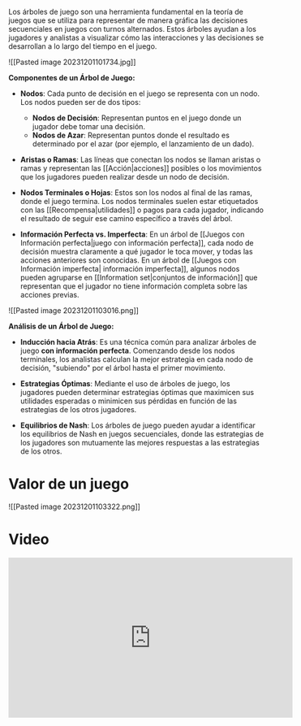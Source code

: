 Los árboles de juego son una herramienta fundamental en la teoría de juegos que se utiliza para representar de manera gráfica las decisiones secuenciales en juegos con turnos alternados. Estos árboles ayudan a los jugadores y analistas a visualizar cómo las interacciones y las decisiones se desarrollan a lo largo del tiempo en el juego.

![[Pasted image 20231201101734.jpg]]

**Componentes de un Árbol de Juego:**

- **Nodos**: Cada punto de decisión en el juego se representa con un nodo. Los nodos pueden ser de dos tipos:
    
    - **Nodos de Decisión**: Representan puntos en el juego donde un jugador debe tomar una decisión.
    - **Nodos de Azar**: Representan puntos donde el resultado es determinado por el azar (por ejemplo, el lanzamiento de un dado).
      
- **Aristas o Ramas**: Las líneas que conectan los nodos se llaman aristas o ramas y representan las [[Acción|acciones]] posibles o los movimientos que los jugadores pueden realizar desde un nodo de decisión.
    
- **Nodos Terminales o Hojas**: Estos son los nodos al final de las ramas, donde el juego termina. Los nodos terminales suelen estar etiquetados con las [[Recompensa|utilidades]] o pagos para cada jugador, indicando el resultado de seguir ese camino específico a través del árbol.
    
- **Información Perfecta vs. Imperfecta**: En un árbol de [[Juegos con Información perfecta|juego con información perfecta]], cada nodo de decisión muestra claramente a qué jugador le toca mover, y todas las acciones anteriores son conocidas. En un árbol de [[Juegos con Información imperfecta| información imperfecta]], algunos nodos pueden agruparse en [[Information set|conjuntos de información]] que representan que el jugador no tiene información completa sobre las acciones previas.


![[Pasted image 20231201103016.png]]


**Análisis de un Árbol de Juego:**

- **Inducción hacia Atrás**: Es una técnica común para analizar árboles de juego **con información perfecta**. Comenzando desde los nodos terminales, los analistas calculan la mejor estrategia en cada nodo de decisión, "subiendo" por el árbol hasta el primer movimiento.

- **Estrategias Óptimas**: Mediante el uso de árboles de juego, los jugadores pueden determinar estrategias óptimas que maximicen sus utilidades esperadas o minimicen sus pérdidas en función de las estrategias de los otros jugadores.

- **Equilibrios de Nash**: Los árboles de juego pueden ayudar a identificar los equilibrios de Nash en juegos secuenciales, donde las estrategias de los jugadores son mutuamente las mejores respuestas a las estrategias de los otros.

# Valor de un juego

![[Pasted image 20231201103322.png]]


# Video

<iframe width="560" height="315" src="https://www.youtube.com/embed/IwBUXH-L4yQ?si=xmI9NOxrzwrADCDB" title="YouTube video player" frameborder="0" allow="accelerometer; autoplay; clipboard-write; encrypted-media; gyroscope; picture-in-picture; web-share" allowfullscreen></iframe>
